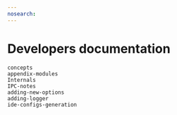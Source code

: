 ```yaml
---
nosearch:
---
```


# Developers documentation

```{toctree}
concepts
appendix-modules
Internals
IPC-notes
adding-new-options
adding-logger
ide-configs-generation
```
